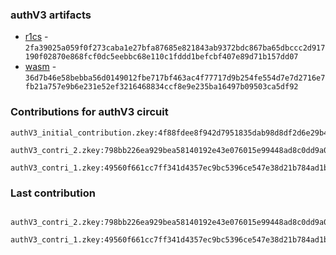 ### authV3 artifacts

- [r1cs](./contributions/authV3/authV3.r1cs) - `2fa39025a059f0f273caba1e27bfa87685e821843ab9372bdc867ba65dbccc2d917190f02870e868fcf0dc5eebbc68e110c1fddd1befcbf407e89d71b157dd07`
- [wasm](./contributions/authV3/authV3.wasm) - `36d7b46e58bebba56d0149012fbe717bf463ac4f77717d9b254fe554d7e7d2716e7fb21a757e9b6e231e52ef3216468834ccf8e9e235ba16497b09503ca5df92`

### Contributions for authV3 circuit

```
authV3_initial_contribution.zkey:4f88fdee8f942d7951835dab98d8df2d6e29b4aa8c5e19d0bec1505e342367daebbd4ceb05edd7f52712b51c922d0fbc31f23265ef93828e24934fe6708879a6

authV3_contri_2.zkey:798bb226ea929bea58140192e43e076015e99448ad8c0dd9a08fbc31fbd169e634fc2beda9d07292f9167ac4d19a44130080ac5fec287a5348b7d008a9f6eacb

authV3_contri_1.zkey:49560f661cc7ff341d4357ec9bc5396ce547e38d21b784ad1bdbe6ca22be0342e9b9b3f9042ab26d074873b2dd28f75e13c982830bc43d988dee57acecc0a364

```

### Last contribution
```

authV3_contri_2.zkey:798bb226ea929bea58140192e43e076015e99448ad8c0dd9a08fbc31fbd169e634fc2beda9d07292f9167ac4d19a44130080ac5fec287a5348b7d008a9f6eacb

authV3_contri_1.zkey:49560f661cc7ff341d4357ec9bc5396ce547e38d21b784ad1bdbe6ca22be0342e9b9b3f9042ab26d074873b2dd28f75e13c982830bc43d988dee57acecc0a364

```

